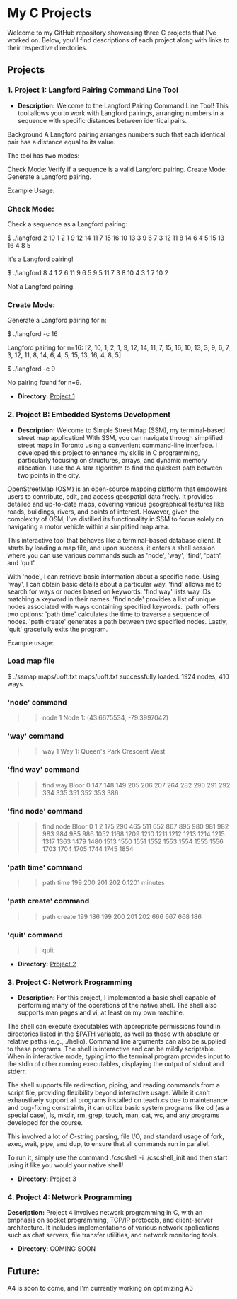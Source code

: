 # My C Projects

Welcome to my GitHub repository showcasing three C projects that I've worked on. Below, you'll find descriptions of each project along with links to their respective directories.

## Projects

### 1. Project 1: Langford Pairing Command Line Tool

- **Description:** 
Welcome to the Langford Pairing Command Line Tool! This tool allows you to work with Langford pairings, arranging numbers in a sequence with specific distances between identical pairs.

Background
A Langford pairing arranges numbers such that each identical pair has a distance equal to its value.

The tool has two modes:

Check Mode: Verify if a sequence is a valid Langford pairing.
Create Mode: Generate a Langford pairing.

Example Usage:

### Check Mode:
Check a sequence as a Langford pairing:

$ ./langford 2 10 1 2 1 9 12 14 11 7 15 16 10 13 3 9 6 7 3 12 11 8 14 6 4 5 15 13 16 4 8 5

It's a Langford pairing!

$ ./langford 8 4 1 2 6 11 9 6 5 9 5 11 7 3 8 10 4 3 1 7 10 2

Not a Langford pairing.

### Create Mode:
Generate a Langford pairing for n:

$ ./langford -c 16

Langford pairing for n=16: [2, 10, 1, 2, 1, 9, 12, 14, 11, 7, 15, 16, 10, 13, 3, 9, 6, 7, 3, 12, 11, 8, 14, 6, 4, 5, 15, 13, 16, 4, 8, 5]

$ ./langford -c 9

No pairing found for n=9.


- **Directory:** [Project 1](Projects/A1)

### 2. Project B: Embedded Systems Development

- **Description:**
Welcome to Simple Street Map (SSM), my terminal-based street map application! With SSM, you can navigate through simplified street maps in Toronto using a convenient command-line interface. I developed this project to enhance my skills in C programming, particularly focusing on structures, arrays, and dynamic memory allocation. I use the A star algorithm to find the quickest path between two points in the city.

OpenStreetMap (OSM) is an open-source mapping platform that empowers users to contribute, edit, and access geospatial data freely. It provides detailed and up-to-date maps, covering various geographical features like roads, buildings, rivers, and points of interest. However, given the complexity of OSM, I've distilled its functionality in SSM to focus solely on navigating a motor vehicle within a simplified map area.

This interactive tool that behaves like a terminal-based database client. It starts by loading a map file, and upon success, it enters a shell session where you can use various commands such as 'node', 'way', 'find', 'path', and 'quit'.

With 'node', I can retrieve basic information about a specific node.
Using 'way', I can obtain basic details about a particular way.
'find' allows me to search for ways or nodes based on keywords:
'find way' lists way IDs matching a keyword in their names.
'find node' provides a list of unique nodes associated with ways containing specified keywords.
'path' offers two options:
'path time' calculates the time to traverse a sequence of nodes.
'path create' generates a path between two specified nodes.
Lastly, 'quit' gracefully exits the program.

Example usage:

### Load map file
$ ./ssmap maps/uoft.txt
maps/uoft.txt successfully loaded. 1924 nodes, 410 ways.
>>

### 'node' command
>> node 1
Node 1: (43.6675534, -79.3997042)

### 'way' command
>> way 1
Way 1: Queen's Park Crescent West

### 'find way' command
>> find way Bloor
0 147 148 149 205 206 207 264 282 290 291 292 334 335 351 352 353 386

### 'find node' command
>> find node Bloor
0 1 2 175 290 465 511 652 867 895 980 981 982 983 984 985 986 1052 1168 1209 1210 1211 1212 1213 1214 1215 1317 1363 1479 1480 1513 1550 1551 1552 1553 1554 1555 1556 1703 1704 1705 1744 1745 1854

### 'path time' command
>> path time 199 200 201 202
0.1201 minutes

### 'path create' command
>> path create 199 186
199 200 201 202 666 667 668 186

### 'quit' command
>> quit


- **Directory:** [Project 2](Projects/A1)

### 3. Project C: Network Programming

- **Description:** For this project, I implemented a basic shell capable of performing many of the operations of the native shell. The shell also supports man pages and vi, at least on my own machine.

The shell can execute executables with appropriate permissions found in directories listed in the $PATH variable, as well as those with absolute or relative paths (e.g., ./hello). Command line arguments can also be supplied to these programs. The shell is interactive and can be mildly scriptable. When in interactive mode, typing into the terminal program provides input to the stdin of other running executables, displaying the output of stdout and stderr.

The shell supports file redirection, piping, and reading commands from a script file, providing flexibility beyond interactive usage. While it can't exhaustively support all programs installed on teach.cs due to maintenance and bug-fixing constraints, it can utilize basic system programs like cd (as a special case), ls, mkdir, rm, grep, touch, man, cat, wc, and any programs developed for the course.

This involved a lot of C-string parsing, file I/O, and standard usage of fork, exec, wait, pipe, and dup, to ensure that all commands run in parallel.

To run it, simply use the command ./cscshell -i ./cscshell_init
and then start using it like you would your native shell!


- **Directory:** [Project 3](Projects/A1)

### 4. Project 4: Network Programming

  **Description:** Project 4 involves network programming in C, with an emphasis on socket programming, TCP/IP protocols, and client-server architecture. It includes implementations of various network applications such as chat servers, file transfer utilities, and network monitoring tools.

  

- **Directory:** COMING SOON


## Future:

A4 is soon to come, and I'm currently working on optimizing A3 

